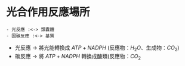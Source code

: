 # 光合作用反應場所
	- 光反應 :<-> 類囊體
	- 固碳反應 :<-> 基質
- 光反應 -> 將光能轉換成 $ATP+NADPH$ (反應物：$H_2O$、生成物：$CO_2$)
- 碳反應 -> 將 $ATP+NADPH$ 轉換成醣類(反應物：$CO_2$